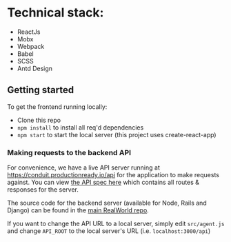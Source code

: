 # Technical stack:
- ReactJs
- Mobx
- Webpack
- Babel
- SCSS
- Antd Design

## Getting started
To get the frontend running locally:

- Clone this repo
- `npm install` to install all req'd dependencies
- `npm start` to start the local server (this project uses create-react-app)


### Making requests to the backend API
For convenience, we have a live API server running at https://conduit.productionready.io/api for the application to make requests against. You can view [the API spec here](https://github.com/GoThinkster/productionready/blob/master/api) which contains all routes & responses for the server.

The source code for the backend server (available for Node, Rails and Django) can be found in the [main RealWorld repo](https://github.com/gothinkster/realworld).

If you want to change the API URL to a local server, simply edit `src/agent.js` and change `API_ROOT` to the local server's URL (i.e. `localhost:3000/api`)
